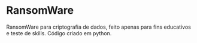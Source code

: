# RansomWare
RansomWare para criptografia de dados, feito apenas para fins educativos e teste de skills. Código criado em python.
